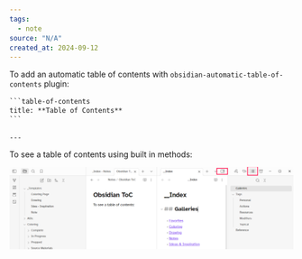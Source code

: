 ```yaml
---
tags:
  - note
source: "N/A"
created_at: 2024-09-12
---
```


To add an automatic table of contents with `obsidian-automatic-table-of-contents` plugin:

````
```table-of-contents
title: **Table of Contents**
```

---

````

To see a table of contents using built in methods:

![](Notes/attachments/Obsidian%20ToC.png)
